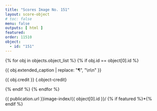 ```yaml
---
title: "Scores Image No. 151"
layout: score-object
# toc: false
menu: false
outputs: [ html ]
featured: 
order: 11510
object:
  - id: "151"
---
```


{% for obj in objects.object_list %}
{% if obj.id == object[0].id %}

{{ obj.extended_caption | replace: "¶", "\n\n" }}

{{ obj.credit }} {.object-credit}

{% endif %}
{% endfor %}

<div class="object-credit object-url is-print-only">

{{ publication.url }}image-index/{{ object[0].id }}/ {% if featured %}*{% endif %}

</div>
